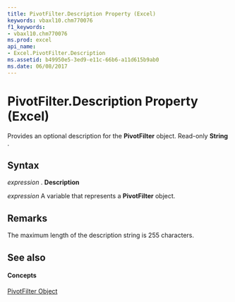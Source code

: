 ```yaml
---
title: PivotFilter.Description Property (Excel)
keywords: vbaxl10.chm770076
f1_keywords:
- vbaxl10.chm770076
ms.prod: excel
api_name:
- Excel.PivotFilter.Description
ms.assetid: b49950e5-3ed9-e11c-66b6-a11d615b9ab0
ms.date: 06/08/2017
---
```



# PivotFilter.Description Property (Excel)

Provides an optional description for the  **PivotFilter** object. Read-only **String** .


## Syntax

 _expression_ . **Description**

 _expression_ A variable that represents a **PivotFilter** object.


## Remarks

The maximum length of the description string is 255 characters.


## See also


#### Concepts


[PivotFilter Object](Excel.PivotFilter.md)

